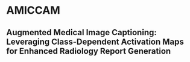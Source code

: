# AMICCAM
## Augmented Medical Image Captioning: Leveraging Class-Dependent Activation Maps for Enhanced Radiology Report Generation
